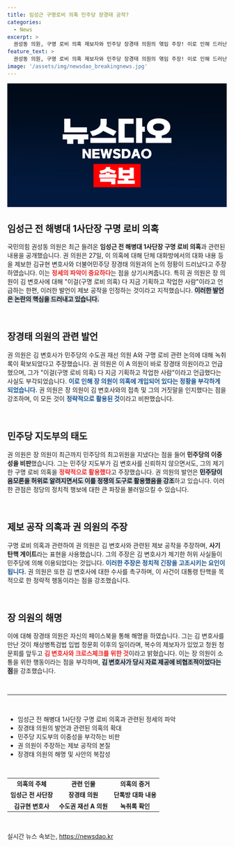 ```yaml
---
title: 임성근 구명로비 의혹 민주당 장경태 공작?
categories:
  - News
excerpt: >
  권성동 의원, 구명 로비 의혹 제보자와 민주당 장경태 의원의 엮임 주장! 이로 인해 드러난 제보 공작 정황과 함께 민주당의 비밀스러운 작전이 밝혀진다. 탄핵 게이트의 진실은 무엇일까?
feature_text: >
  권성동 의원, 구명 로비 의혹 제보자와 민주당 장경태 의원의 엮임 주장! 이로 인해 드러난 제보 공작 정황과 함께 민주당의 비밀스러운 작전이 밝혀진다. 탄핵 게이트의 진실은 무엇일까?
image: '/assets/img/newsdao_breakingnews.jpg'
---
```


<p><img src="/assets/img/newsdao_breakingnews.jpg" alt="cryptoinkorea 속보" /></p>

<h2 data-ke-size="size26">임성근 전 해병대 1사단장 구명 로비 의혹</h2>

<p data-ke-size="size16">국민의힘 권성동 의원은 최근 들려온 <b>임성근 전 해병대 1사단장 구명 로비 의혹</b>과 관련된 내용을 공개했습니다. 권 의원은 27일, 이 의혹에 대해 단체 대화방에서의 대화 내용 등을 제보한 김규현 변호사와 더불어민주당 장경태 의원과의 논의 정황이 드러났다고 주장하였습니다. 이는 <b><span style="color: #ee2323;">정세의 파악이 중요하다</span></b>는 점을 상기시켜줍니다. 특히 권 의원은 장 의원이 김 변호사에 대해 "이걸(구명 로비 의혹) 다 지금 기획하고 작업한 사람"이라고 언급하는 한편, 이러한 발언이 제보 공작을 인정하는 것이라고 지적했습니다. <b><span style="background-color: #21538527;">이러한 발언은 논란의 핵심을 드러내고 있습니다.</span></b></p>

<p data-ke-size="size16">&nbsp;</p>

<h2 data-ke-size="size26">장경태 의원의 관련 발언</h2>

<p data-ke-size="size16">권 의원은 김 변호사가 민주당의 수도권 재선 의원 A와 구명 로비 관련 논의에 대해 녹취록이 확보되었다고 주장했습니다. 권 의원은 이 A 의원이 바로 장경태 의원이라고 언급했으며, 그가 "이걸(구명 로비 의혹) 다 지금 기획하고 작업한 사람"이라고 언급했다는 사실도 부각되었습니다. <b><span style="color: #1a5490;">이로 인해 장 의원이 의혹에 개입되어 있다는 정황을 부각하게 되었습니다.</span></b> 권 의원은 장 의원이 김 변호사와의 접촉 및 그의 거짓말을 인지했다는 점을 강조하며, 이 모든 것이 <b><span style="color: #1a5490;">정략적으로 활용된 것</span></b>이라고 비판했습니다.</p>

<p data-ke-size="size16">&nbsp;</p>

<h2 data-ke-size="size26">민주당 지도부의 태도</h2>

<p data-ke-size="size16">권 의원은 장 의원이 최근까지 민주당의 최고위원을 지냈다는 점을 들어 <b>민주당의 이중성을 비판</b>했습니다. 그는 민주당 지도부가 김 변호사를 신뢰하지 않으면서도, 그의 제기한 구명 로비 의혹을 <b><span style="color: #ee2323;">정략적으로 활용했다</span></b>고 주장했습니다. 권 의원의 발언은 <b><span style="background-color: #21538527;">민주당이 음모론을 허위로 알려지면서도 이를 정쟁의 도구로 활용했음을 강조</span></b>하고 있습니다. 이러한 관점은 정당의 정치적 행보에 대한 큰 파장을 불러일으킬 수 있습니다.</p>

<p data-ke-size="size16">&nbsp;</p>

<h2 data-ke-size="size26">제보 공작 의혹과 권 의원의 주장</h2>

<p data-ke-size="size16">구명 로비 의혹과 관련하여 권 의원은 김 변호사와 관련된 제보 공작을 주장하며, <b>사기 탄핵 게이트</b>라는 표현을 사용했습니다. 그의 주장은 김 변호사가 제기한 허위 사실들이 민주당에 의해 이용되었다는 것입니다. <b><span style="color: #1a5490;">이러한 주장은 정치적 긴장을 고조시키는 요인이 됩니다.</span></b> 권 의원은 또한 김 변호사에 대한 수사를 촉구하며, 이 사건이 대통령 탄핵을 목적으로 한 정략적 행동이라는 점을 강조했습니다.</p>

<p data-ke-size="size16">&nbsp;</p>

<h2 data-ke-size="size26">장 의원의 해명</h2>

<p data-ke-size="size16">이에 대해 장경태 의원은 자신의 페이스북을 통해 해명을 하였습니다. 그는 김 변호사를 만난 것이 채상병특검법 입법 청문회 이후의 일이라며, 복수의 제보자가 있었고 청원 청문회를 앞두고 <b><span style="color: #ee2323;">김 변호사와 크로스체크를 위한 것</span></b>이라고 밝혔습니다. 이는 장 의원이 소통을 위한 행동이라는 점을 부각하며, <b><span style="background-color: #21538527;">김 변호사가 당시 자료 제공에 비협조적이었다는 점</span></b>을 강조했습니다.</p>

<p data-ke-size="size16">&nbsp;</p>

<hr>

<p data-ke-size="size16">&nbsp;</p>

<ul>
<li>임성근 전 해병대 1사단장 구명 로비 의혹과 관련된 정세의 파악</li>
<li>장경태 의원의 발언과 관련된 의혹의 확대</li>
<li>민주당 지도부의 이중성을 부각하는 비판</li>
<li>권 의원이 주장하는 제보 공작의 본질</li>
<li>장경태 의원의 해명 및 사안의 복잡성</li>
</ul>

<p data-ke-size="size16">&nbsp;</p>

<table style="width: 100%; border-collapse: collapse;">
  <tbody>
    <tr>
      <td style="text-align: center; height: 17px;"><b>의혹의 주체</b></td>
      <td style="text-align: center; height: 17px;"><b>관련 인물</b></td>
      <td style="text-align: center; height: 17px;"><b>의혹의 증거</b></td>
    </tr>
    <tr>
      <td style="text-align: center; height: 17px;"><b>임성근 전 사단장</b></td>
      <td style="text-align: center; height: 17px;"><b>장경태 의원</b></td>
      <td style="text-align: center; height: 17px;"><b>단톡방 대화 내용</b></td>
    </tr>
    <tr>
      <td style="text-align: center; height: 17px;"><b>김규현 변호사</b></td>
      <td style="text-align: center; height: 17px;"><b>수도권 재선 A 의원</b></td>
      <td style="text-align: center; height: 17px;"><b>녹취록 확인</b></td>
    </tr>
  </tbody>
</table>

<p data-ke-size="size16">&nbsp;</p>
실시간 뉴스 속보는, <a href="https://newsdao.kr" rel="dofollow">https://newsdao.kr</a>


